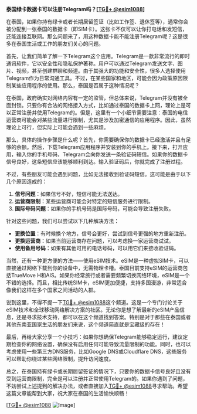 **泰国绿卡数据卡可以注册Telegram吗？[[TG💪+ @esim1088](https://t.me/s/esim1088)]**

在泰国，如果你持有绿卡或者长期居留签证（比如工作签、退休签等），通常你会被分配到一张泰国的数据卡（即SIM卡）。这张卡不仅可以让你打电话和发短信，还能连接互联网。那么问题来了，用这种数据卡能不能注册Telegram呢？这是很多在泰国生活或工作的朋友们关心的问题。

首先，让我们简单了解一下Telegram这个应用。Telegram是一款非常流行的即时通讯软件，它以安全性和隐私保护著称。用户可以通过Telegram发送文字、图片、视频，甚至创建群聊和频道。由于其强大的功能和安全性，很多人选择使用Telegram作为日常沟通工具。不过，在某些国家和地区，可能会因为政策原因限制某些应用程序的使用。那么，泰国是否属于这种情况呢？

在泰国，政府确实对网络内容有一定的监管，但总体来说，Telegram并没有被全面封锁。只要你有合法的网络接入方式，比如通过泰国的数据卡上网，理论上是可以正常注册并使用Telegram的。但是，这里有一个小细节需要注意：泰国的电信运营商可能会对某些流量进行限制，尤其是涉及加密通信的应用程序。因此，虽然理论上可行，但实际上可能会遇到一些麻烦。

那么，具体的操作步骤是什么呢？首先，你需要确保你的数据卡已经激活并且有足够的余额。然后，下载Telegram应用程序并安装到你的手机上。接下来，打开应用，输入你的手机号码，Telegram会向你发送一条验证码短信。如果你的数据卡信号良好，这条短信应该能够顺利到达。输入验证码后，你就完成了注册过程。

不过，有些朋友可能会遇到问题，比如无法接收到验证码短信。这可能是由于以下几个原因造成的：

1. **信号问题**：如果信号不好，短信可能无法送达。
2. **运营商限制**：某些运营商可能会对特定的短信服务进行限制。
3. **国际号码问题**：如果你的手机号码是国际号码，可能会导致注册失败。

针对这些问题，我们可以尝试以下几种解决方法：

- **更换位置**：有时候换个地方，信号会更好，尝试到信号更强的地方重新注册。
- **更换运营商**：如果当前运营商存在问题，可以考虑换一家运营商试试。
- **使用备用号码**：如果有其他可用的电话号码，可以用它们来接收验证码。

当然，还有一种更方便的方法——使用eSIM技术。eSIM是一种虚拟SIM卡，可以直接通过网络下载到你的设备中，无需物理卡槽。泰国目前支持eSIM的运营商包括TrueMove H和AIS。如果你经常旅行或者需要频繁切换网络环境，eSIM是一个不错的选择。而且，相比传统SIM卡，eSIM更加便捷，支持多国漫游，非常适合像我们这样在多个国家之间活动的人群。

说到这里，不得不提一下[TG💪+ @esim1088](https://t.me/s/esim1088)这个频道。这是一个专门讨论关于eSIM技术和全球移动网络解决方案的社区。无论你是想了解最新的eSIM产品信息，还是寻求技术支持，都可以在这个频道找到答案。特别是对于那些在泰国或者其他东南亚国家生活的朋友们来说，这个频道简直就是宝藏级的存在！

最后，再给大家分享一个小技巧：如果你想确保Telegram能够稳定运行，建议定期检查你的网络设置，确保没有启用任何可能导致流量限制的功能。同时，也可以考虑使用一些第三方DNS服务，比如Google DNS或Cloudflare DNS，这些服务可以帮助你绕过某些网络限制，提升访问速度。

总之，在泰国持有绿卡或长期居留签证的情况下，只要你的数据卡信号良好且没有受到运营商限制，完全是可以注册并正常使用Telegram的。如果你遇到了问题，不妨尝试上述提到的解决办法，或者直接加入[TG💪+ @esim1088](https://t.me/s/esim1088)寻求帮助。希望这篇文章能帮到大家，祝大家在泰国的生活愉快顺畅！

[[TG💪+ @esim1088](https://t.me/s/esim1088) ![Image](https://i.postimg.cc/4NQfJmqS/Snipaste-2025-05-13-00-14-12.png)]